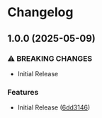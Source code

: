 # Changelog

## 1.0.0 (2025-05-09)


### ⚠ BREAKING CHANGES

* Initial Release

### Features

* Initial Release ([6dd3146](https://github.com/philips-software/qubekit/commit/6dd3146a33719d178c066404185e4b0236f7b812))
